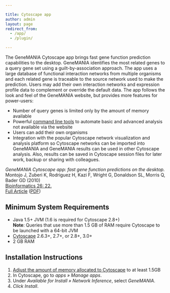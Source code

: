 ```yaml
---

title: Cytoscape app
author: admin
layout: page
redirect_from:
  - /app/
  - /plugin/

---
```


The GeneMANIA Cytoscape app brings fast gene function prediction capabilities to the desktop. GeneMANIA identifies the most related genes to a query gene set using a guilt-by-association approach. The app uses a large database of functional interaction networks from multiple organisms and each related gene is traceable to the source network used to make the prediction. Users may add their own interaction networks and expression profile data to complement or override the default data. The app follows the look and feel of the GeneMANIA website, but provides more features for power-users:

*   Number of query genes is limited only by the amount of memory available
*   Powerful [command line tools](/command-line-tools) to automate basic and advanced analysis not available via the website
*   Users can add their own organisms
*   Integration with the popular Cytoscape network visualization and analysis platform so Cytoscape networks can be imported into GeneMANIA and GeneMANIA results can be used in other Cytoscape analysis. Also, results can be saved in Cytoscape session files for later work, backup or sharing with colleagues.

*GeneMANIA Cytoscape app: fast gene function predictions on the desktop.*  
Montojo J, Zuberi K, Rodriguez H, Kazi F, Wright G, Donaldson SL, Morris Q, Bader GD (2010)  
[Bioinformatics 26: 22.  
](http://dx.crossref.org/10.1093%2Fbioinformatics%2Fbtq562)[Full Article](http://www.ncbi.nlm.nih.gov/pubmed/20926419) ([PDF](http://bioinformatics.oxfordjournals.org/content/26/22/2927.full.pdf+html))

## Minimum System Requirements

*   Java 1.5+ JVM (1.6 is required for Cytoscape 2.8+)  
    **Note**: Queries that use more than 1.5 GB of RAM require Cytoscape to be launched with a 64-bit JVM
*   [Cytoscape](http://www.cytoscape.org/) 2.6.3+, 2.7+, or 2.8+, 3.0+
*   2 GB RAM

## Installation Instructions

1.  [Adjust the amount of memory allocated to Cytoscape](http://cytoscape.wodaklab.org/wiki/How_to_increase_memory_for_Cytoscape) to at least 1.5GB
2.  In Cytoscape, go to _apps » Manage apps_.
3.  Under _Available for Install » Network Inference_, select _GeneMANIA_.
4.  _Click Install_.
